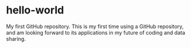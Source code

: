# hello-world
My first GitHub repository.
This is my first time using a GitHub repository, and am looking forward to its applications in my future of coding and data sharing.
